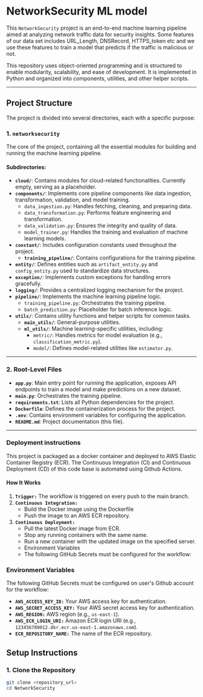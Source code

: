 # NetworkSecurity ML model

This `NetworkSecurity` project is an end-to-end machine learning pipeline aimed at analyzing network traffic data for security insights. Some features of our data set includes URL_Length, DNSRecord, HTTPS_token etc and we use these features to train a model that predicts if the traffic is malicious or not.

This repository uses object-oriented programming and is structured to enable modularity, scalability, and ease of development. It is implemented in Python and organized into components, utilities, and other helper scripts.

---

## **Project Structure**

The project is divided into several directories, each with a specific purpose:

### **1. `networksecurity`**
The core of the project, containing all the essential modules for building and running the machine learning pipeline.

#### Subdirectories:
- **`cloud/`**: Contains modules for cloud-related functionalities. Currently empty, serving as a placeholder.
- **`components/`**: Implements core pipeline components like data ingestion, transformation, validation, and model training.
  - `data_ingestion.py`: Handles fetching, cleaning, and preparing data.
  - `data_transformation.py`: Performs feature engineering and transformation.
  - `data_validation.py`: Ensures the integrity and quality of data.
  - `model_trainer.py`: Handles the training and evaluation of machine learning models.
- **`constant/`**: Includes configuration constants used throughout the project.
  - **`training_pipeline/`**: Contains configurations for the training pipeline.
- **`entity/`**: Defines entities such as `artifact_entity.py` and `config_entity.py` used to standardize data structures.
- **`exception/`**: Implements custom exceptions for handling errors gracefully.
- **`logging/`**: Provides a centralized logging mechanism for the project.
- **`pipeline/`**: Implements the machine learning pipeline logic.
  - `training_pipeline.py`: Orchestrates the training pipeline.
  - `batch_prediction.py`: Placeholder for batch inference logic.
- **`utils/`**: Contains utility functions and helper scripts for common tasks.
  - **`main_utils/`**: General-purpose utilities.
  - **`ml_utils/`**: Machine learning-specific utilities, including:
    - `metric/`: Handles metrics for model evaluation (e.g., `classification_metric.py`).
    - `model/`: Defines model-related utilities like `estimator.py`.

---

### **2. Root-Level Files**
- **`app.py`**: Main entry point for running the application, exposes API endpoints to train a model and make predictions on a new dataset.
- **`main.py`**: Orchestrates the training pipeline.
- **`requirements.txt`**: Lists all Python dependencies for the project.
- **`Dockerfile`**: Defines the containerization process for the project.
- **`.env`**: Contains environment variables for configuring the application.
- **`README.md`**: Project documentation (this file).

---
### **Deployment instructions**
This project is packaged as a docker container and deployed to AWS Elastic Container Registry (ECR). The Continuous Integration (CI) and Continuous Deployment (CD) of this code base is automated using Github Actions.

#### How It Works
1. **`Trigger:`** The workflow is triggered on every push to the main branch.
2. **`Continuous Integration:`**
   - Build the Docker image using the Dockerfile
   - Push the image to an AWS ECR repository.
3. **`Continuous Deployment:`**
   - Pull the latest Docker image from ECR.
   - Stop any running containers with the same name.
   - Run a new container with the updated image on the specified server.
   - Environment Variables
   - The following GitHub Secrets must be configured for the workflow:

### Environment Variables
The following GitHub Secrets must be configured on user's Github account for the workflow:
- **`AWS_ACCESS_KEY_ID:`** Your AWS access key for authentication.
- **`AWS_SECRET_ACCESS_KEY:`** Your AWS secret access key for authentication.
- **`AWS_REGION:`** AWS region (e.g., `us-east-1`).
- **`AWS_ECR_LOGIN_URI:`** Amazon ECR login URI (e.g., `123456789012.dkr.ecr.us-east-1.amazonaws.com`).
- **`ECR_REPOSITORY_NAME:`** The name of the ECR repository.


## **Setup Instructions**

### **1. Clone the Repository**
```bash
git clone <repository_url>
cd NetworkSecurity





